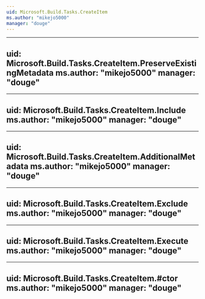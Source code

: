 ```yaml
---
uid: Microsoft.Build.Tasks.CreateItem
ms.author: "mikejo5000"
manager: "douge"
---
```


---
uid: Microsoft.Build.Tasks.CreateItem.PreserveExistingMetadata
ms.author: "mikejo5000"
manager: "douge"
---

---
uid: Microsoft.Build.Tasks.CreateItem.Include
ms.author: "mikejo5000"
manager: "douge"
---

---
uid: Microsoft.Build.Tasks.CreateItem.AdditionalMetadata
ms.author: "mikejo5000"
manager: "douge"
---

---
uid: Microsoft.Build.Tasks.CreateItem.Exclude
ms.author: "mikejo5000"
manager: "douge"
---

---
uid: Microsoft.Build.Tasks.CreateItem.Execute
ms.author: "mikejo5000"
manager: "douge"
---

---
uid: Microsoft.Build.Tasks.CreateItem.#ctor
ms.author: "mikejo5000"
manager: "douge"
---

